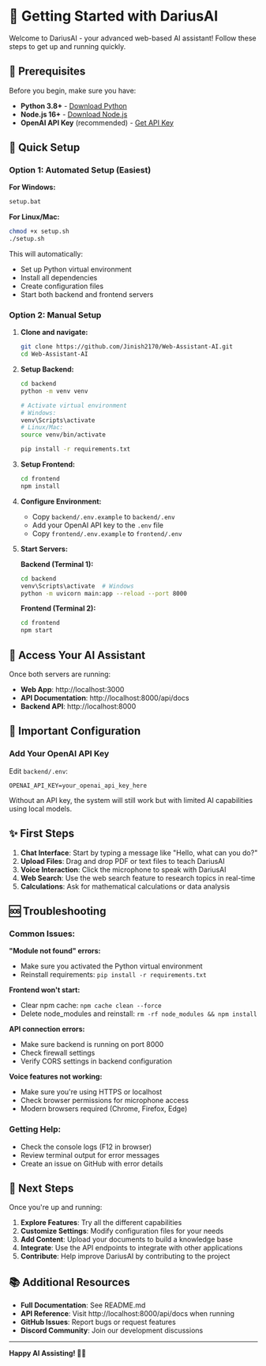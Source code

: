 # 🚀 Getting Started with DariusAI

Welcome to DariusAI - your advanced web-based AI assistant! Follow these steps to get up and running quickly.

## 🎯 Prerequisites

Before you begin, make sure you have:

- **Python 3.8+** - [Download Python](https://www.python.org/downloads/)
- **Node.js 16+** - [Download Node.js](https://nodejs.org/)
- **OpenAI API Key** (recommended) - [Get API Key](https://platform.openai.com/api-keys)

## 🔧 Quick Setup

### Option 1: Automated Setup (Easiest)

**For Windows:**
```bash
setup.bat
```

**For Linux/Mac:**
```bash
chmod +x setup.sh
./setup.sh
```

This will automatically:
- Set up Python virtual environment
- Install all dependencies
- Create configuration files
- Start both backend and frontend servers

### Option 2: Manual Setup

1. **Clone and navigate:**
   ```bash
   git clone https://github.com/Jinish2170/Web-Assistant-AI.git
   cd Web-Assistant-AI
   ```

2. **Setup Backend:**
   ```bash
   cd backend
   python -m venv venv
   
   # Activate virtual environment
   # Windows:
   venv\Scripts\activate
   # Linux/Mac:
   source venv/bin/activate
   
   pip install -r requirements.txt
   ```

3. **Setup Frontend:**
   ```bash
   cd frontend
   npm install
   ```

4. **Configure Environment:**
   - Copy `backend/.env.example` to `backend/.env`
   - Add your OpenAI API key to the `.env` file
   - Copy `frontend/.env.example` to `frontend/.env`

5. **Start Servers:**
   
   **Backend (Terminal 1):**
   ```bash
   cd backend
   venv\Scripts\activate  # Windows
   python -m uvicorn main:app --reload --port 8000
   ```
   
   **Frontend (Terminal 2):**
   ```bash
   cd frontend
   npm start
   ```

## 🎉 Access Your AI Assistant

Once both servers are running:

- **Web App**: http://localhost:3000
- **API Documentation**: http://localhost:8000/api/docs
- **Backend API**: http://localhost:8000

## 🔑 Important Configuration

### Add Your OpenAI API Key

Edit `backend/.env`:
```env
OPENAI_API_KEY=your_openai_api_key_here
```

Without an API key, the system will still work but with limited AI capabilities using local models.

## ✨ First Steps

1. **Chat Interface**: Start by typing a message like "Hello, what can you do?"
2. **Upload Files**: Drag and drop PDF or text files to teach DariusAI
3. **Voice Interaction**: Click the microphone to speak with DariusAI
4. **Web Search**: Use the web search feature to research topics in real-time
5. **Calculations**: Ask for mathematical calculations or data analysis

## 🆘 Troubleshooting

### Common Issues:

**"Module not found" errors:**
- Make sure you activated the Python virtual environment
- Reinstall requirements: `pip install -r requirements.txt`

**Frontend won't start:**
- Clear npm cache: `npm cache clean --force`
- Delete node_modules and reinstall: `rm -rf node_modules && npm install`

**API connection errors:**
- Make sure backend is running on port 8000
- Check firewall settings
- Verify CORS settings in backend configuration

**Voice features not working:**
- Make sure you're using HTTPS or localhost
- Check browser permissions for microphone access
- Modern browsers required (Chrome, Firefox, Edge)

### Getting Help:

- Check the console logs (F12 in browser)
- Review terminal output for error messages
- Create an issue on GitHub with error details

## 🚀 Next Steps

Once you're up and running:

1. **Explore Features**: Try all the different capabilities
2. **Customize Settings**: Modify configuration files for your needs
3. **Add Content**: Upload your documents to build a knowledge base
4. **Integrate**: Use the API endpoints to integrate with other applications
5. **Contribute**: Help improve DariusAI by contributing to the project

## 📚 Additional Resources

- **Full Documentation**: See README.md
- **API Reference**: Visit http://localhost:8000/api/docs when running
- **GitHub Issues**: Report bugs or request features
- **Discord Community**: Join our development discussions

---

**Happy AI Assisting! 🤖✨**
